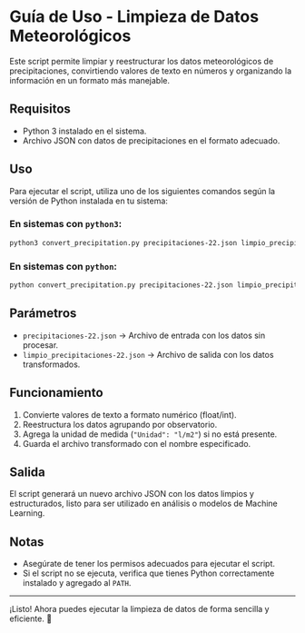 # Guía de Uso - Limpieza de Datos Meteorológicos

Este script permite limpiar y reestructurar los datos meteorológicos de precipitaciones, convirtiendo valores de texto en números y organizando la información en un formato más manejable.

## Requisitos
- Python 3 instalado en el sistema.
- Archivo JSON con datos de precipitaciones en el formato adecuado.

## Uso
Para ejecutar el script, utiliza uno de los siguientes comandos según la versión de Python instalada en tu sistema:

### En sistemas con `python3`:
```bash
python3 convert_precipitation.py precipitaciones-22.json limpio_precipitaciones-22.json
```

### En sistemas con `python`:
```bash
python convert_precipitation.py precipitaciones-22.json limpio_precipitaciones-22.json
```

## Parámetros
- `precipitaciones-22.json` → Archivo de entrada con los datos sin procesar.
- `limpio_precipitaciones-22.json` → Archivo de salida con los datos transformados.

## Funcionamiento
1. Convierte valores de texto a formato numérico (float/int).
2. Reestructura los datos agrupando por observatorio.
3. Agrega la unidad de medida (`"Unidad": "l/m2"`) si no está presente.
4. Guarda el archivo transformado con el nombre especificado.

## Salida
El script generará un nuevo archivo JSON con los datos limpios y estructurados, listo para ser utilizado en análisis o modelos de Machine Learning.

## Notas
- Asegúrate de tener los permisos adecuados para ejecutar el script.
- Si el script no se ejecuta, verifica que tienes Python correctamente instalado y agregado al `PATH`.

---

¡Listo! Ahora puedes ejecutar la limpieza de datos de forma sencilla y eficiente. 🚀